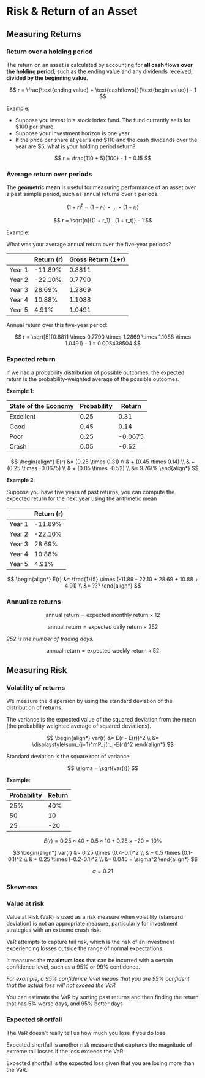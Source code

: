 # Risk & Return of an Asset

## Measuring Returns

### Return over a holding period

The return on an asset is calculated by accounting for **all cash flows over the holding period**, such as the ending value and any dividends received, **divided by the beginning value**. 

$$
r = \frac{\text{ending value} + \text{cashflows}}{\text{begin value}} - 1
$$

Example:

- Suppose you invest in a stock index fund. The fund currently sells for $100 per share.
- Suppose your investment horizon is one year.
- If the price per share at year’s end $110 and the cash dividends over the year are $5, what is your holding period return?

$$
r = \frac{110 + 5}{100} - 1 = 0.15
$$


### Average return over periods

The **geometric mean** is useful for measuring performance of an asset over a past sample period, such as annual returns over `t` periods.

$$
(1+r)^t = (1 + r_1) \times ... \times (1 + r_t)
$$

$$
r = \sqrt[n]{(1 + r_1)...(1 + r_t)} - 1
$$

Example:

What was your average annual return over the five-year periods? 

|        | Return (r) | Gross Return (1+r)  |
|--------|------------|---------------------|
| Year 1 | -11.89%    | 0.8811              |
| Year 2 | -22.10%    | 0.7790              |
| Year 3 | 28.69%     | 1.2869              |
| Year 4 | 10.88%     | 1.1088              |
| Year 5 | 4.91%      | 1.0491              |

Annual return over this five-year period:

$$
r = \sqrt[5]{0.8811 \times 0.7790 \times 1.2869 \times 1.1088 \times 1.0491} - 1 = 0.005438504
$$


### Expected return

If we had a probability distribution of possible outcomes, the expected return is the probability-weighted average of the possible outcomes.

**Example 1**:

| State of the Economy | Probability | Return  |
|----------------------|-------------|---------|
| Excellent            | 0.25        | 0.31    |
| Good                 | 0.45        | 0.14    |
| Poor                 | 0.25        | -0.0675 |
| Crash                | 0.05        | -0.52   |

$$
\begin{align*}
E(r) &= (0.25 \times 0.31) \\
 & + (0.45 \times 0.14) \\
 & + (0.25 \times -0.0675) \\
 & + (0.05 \times -0.52) \\
 &= 9.76\%
\end{align*}
$$

**Example 2**:

Suppose you have five years of past returns, you can compute the expected return for the next year using the arithmetic mean

|        | Return (r) |
|--------|------------|
| Year 1 | -11.89%    |
| Year 2 | -22.10%    |
| Year 3 | 28.69%     |
| Year 4 | 10.88%     |
| Year 5 | 4.91%      |

$$
\begin{align*}
E(r) &= \frac{1}{5} \times (-11.89 - 22.10 + 28.69 + 10.88 + 4.91) \\
 &= ???
\end{align*}
$$

### Annualize returns

$$
\text{annual return} = \text{expected monthly return} \times 12
$$

$$
\text{annual return} = \text{expected daily return} \times 252
$$

*252 is the number of trading days.*

$$
\text{annual return} = \text{expected weekly return} \times 52
$$


## Measuring Risk

### Volatility of returns

We measure the dispersion by using the standard deviation of the distribution of returns.

The variance is the expected value of the squared deviation from the mean (the probability weighted average of squared deviations).

$$
\begin{align*}
var(r) &= E(r - E(r))^2 \\
  &= \displaystyle\sum_{j=1}^mP_j(r_j-E(r))^2
\end{align*}
$$

Standard deviation is the square root of variance.

$$
\sigma = \sqrt{var(r)}
$$

**Example**:

| Probability | Return |
|-------------|--------|
| 25%         | 40%    |
| 50          | 10     |
| 25          | -20    |

$$
E(r) = 0.25 \times 40 + 0.5 \times 10 + 0.25 \times -20 = 10\%
$$

$$
\begin{align*}
var(r) &= 0.25 \times (0.4-0.1)^2 \\
  & + 0.5 \times (0.1-0.1)^2 \\
  & + 0.25 \times (-0.2-0.1)^2 \\
  &= 0.045 = \sigma^2
\end{align*}
$$

$$
\sigma = 0.21%
$$

### Skewness

### Value at risk

Value at Risk (VaR) is used as a risk measure when volatility (standard deviation) is not an appropriate measure, particularly for investment strategies with an extreme crash risk.

VaR attempts to capture tail risk, which is the risk of an investment experiencing losses outside the range of normal expectations. 

It measures the **maximum loss** that can be incurred with a certain confidence level, such as a 95% or 99% confidence.

*For example, a 95% confidence level means that you are 95% confident that the actual loss will not exceed the VaR.*

You can estimate the VaR by sorting past returns and then finding the return that has 5% worse days, and 95% better days


### Expected shortfall

The VaR doesn’t really tell us how much you lose if you do lose.

Expected shortfall is another risk measure that captures the magnitude of extreme tail losses if the loss exceeds the VaR. 

Expected shortfall is the expected loss given that you are losing more than the VaR.

